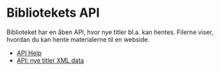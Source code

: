 Bibliotekets API
================

Biblioteket har en åben API, hvor nye titler bl.a. kan hentes.
Filerne viser, hvordan du kan hente materialerne til en webside.

* [API Help](https://eaaa.reindex.net/EAAA/main/Help.php?TutAction=Interfaces)
* [API: nye titler XML data](https://eaaa.reindex.net/EAAA/main/Api.php?Focus=newslistall)
